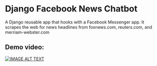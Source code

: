 # Django Facebook News Chatbot
A Django reusable app that hooks with a Facebook Messenger app. It scrapes the web for news headlines from foxnews.com, reuters.com, and merriam-webster.com

## Demo video:

[![IMAGE ALT TEXT](https://http://img.youtube.com/vi/2R2WWA2RA1I/0.jpg)](https://www.youtube.com/watch?v=2R2WWA2RA1I)
